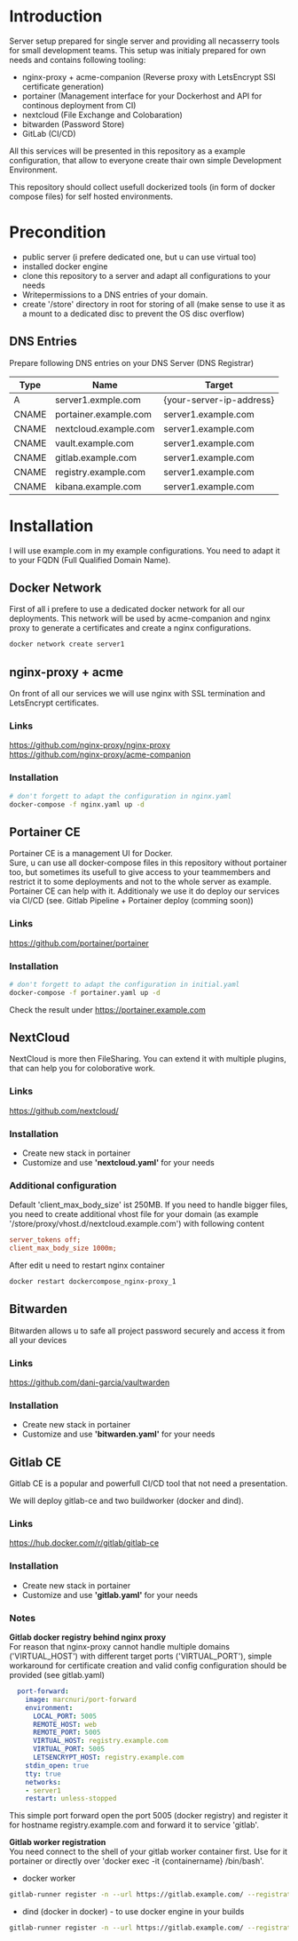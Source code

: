 # Introduction
Server setup prepared for single server and providing all necasserry tools for small development teams.
This setup was initialy prepared for own needs and contains following tooling:

- nginx-proxy + acme-companion (Reverse proxy with LetsEncrypt SSl certificate generation)
- portainer (Management interface for your Dockerhost and API for continous deployment from CI)
- nextcloud (File Exchange and Colobaration)
- bitwarden (Password Store)
- GitLab (CI/CD)

All this services will be presented in this repository as a example configuration, that allow to everyone create thair own simple Development Environment.

This repository should collect usefull dockerized tools (in form of docker compose files) for self hosted environments.

# Precondition
* public server (i prefere dedicated one, but u can use virtual too)
* installed docker engine
* clone this repository to a server and adapt all configurations to your needs
* Writepermissions to a DNS entries of your domain. 
* create '/store' directory in root for storing of all (make sense to use it as a mount to a dedicated disc to prevent the OS disc overflow) 

## DNS Entries
Prepare following DNS entries on your DNS Server (DNS Registrar)

Type | Name | Target
-----|------|-------
A | server1.exmple.com | {your-server-ip-address}
CNAME | portainer.example.com | server1.example.com
CNAME | nextcloud.example.com | server1.example.com
CNAME | vault.example.com | server1.example.com
CNAME | gitlab.example.com | server1.example.com
CNAME | registry.example.com | server1.example.com
CNAME | kibana.example.com | server1.example.com

# Installation
I will use example.com in my example configurations. You need to adapt it to your FQDN (Full Qualified Domain Name).

## Docker Network
First of all i prefere to use a dedicated docker network for all our deployments. This network will be used by acme-companion and nginx proxy to generate a certificates and create a nginx configurations.

```bash
docker network create server1 
```

## nginx-proxy + acme 
On front of all our services we will use nginx with SSL termination and LetsEncrypt certificates. 

### Links
https://github.com/nginx-proxy/nginx-proxy  
https://github.com/nginx-proxy/acme-companion  

### Installation

```bash
# don't forgett to adapt the configuration in nginx.yaml
docker-compose -f nginx.yaml up -d
```

## Portainer CE
Portainer CE is a management UI for Docker.  
Sure, u can use all docker-compose files in this repository without portainer too, but sometimes its usefull to give access to your teammembers and restrict it to some deployments and not to the whole server as example. Portainer CE can help with it.
Additionaly we use it do deploy our services via CI/CD (see. Gitlab Pipeline + Portainer deploy (comming soon))

### Links
https://github.com/portainer/portainer  
### Installation
```bash
# don't forgett to adapt the configuration in initial.yaml
docker-compose -f portainer.yaml up -d
```

Check the result under https://portainer.example.com

## NextCloud
NextCloud is more then FileSharing. You can extend it with multiple plugins, that can help you for coloborative work. 

### Links
https://github.com/nextcloud/

### Installation
* Create new stack in portainer
* Customize and use **'nextcloud.yaml'** for your needs

### Additional configuration
Default 'client_max_body_size' ist 250MB. If you need to handle bigger files, you need to create additional vhost file for your domain (as example '/store/proxy/vhost.d/nextcloud.example.com') with following content
```ini
server_tokens off;
client_max_body_size 1000m;
```
After edit u need to restart nginx container
```bash
docker restart dockercompose_nginx-proxy_1
```

## Bitwarden
Bitwarden allows u to safe all project password securely and access it from all your devices

### Links
https://github.com/dani-garcia/vaultwarden

### Installation
* Create new stack in portainer
* Customize and use **'bitwarden.yaml'** for your needs

## Gitlab CE
Gitlab CE is a popular and powerfull CI/CD tool that not need a presentation.

We will deploy gitlab-ce and two buildworker (docker and dind).

### Links
https://hub.docker.com/r/gitlab/gitlab-ce

### Installation
* Create new stack in portainer
* Customize and use **'gitlab.yaml'** for your needs

### Notes
**Gitlab docker registry behind nginx proxy**  
For reason that nginx-proxy cannot handle multiple domains ('VIRTUAL_HOST') with different target ports ('VIRTUAL_PORT'), simple workaround for certificate creation and valid config configuration should be provided (see gitlab.yaml) 
```yaml
  port-forward:
    image: marcnuri/port-forward
    environment:
      LOCAL_PORT: 5005
      REMOTE_HOST: web
      REMOTE_PORT: 5005
      VIRTUAL_HOST: registry.example.com
      VIRTUAL_PORT: 5005
      LETSENCRYPT_HOST: registry.example.com
    stdin_open: true
    tty: true
    networks:
    - server1
    restart: unless-stopped
```
This simple port forward open the port 5005 (docker registry) and register it for hostname registry.example.com and forward it to service 'gitlab'. 

**Gitlab worker registration**  
You need connect to the shell of your gitlab worker container first. Use for it portainer or directly over 'docker exec -it {containername} /bin/bash'.

* docker worker
```bash
gitlab-runner register -n --url https://gitlab.example.com/ --registration-token {your gitlab token} --name dind --tag-list "docker" --executor docker  --docker-image "docker:stable"
```
* dind (docker in docker) - to use docker engine in your builds
```bash
gitlab-runner register -n --url https://gitlab.example.com/ --registration-token {your gitlab token} --name dind --tag-list "dind" --executor docker  --docker-image "docker:stable" --docker-volumes /var/run/docker.sock:/var/run/docker.sock --docker-privileged
```

